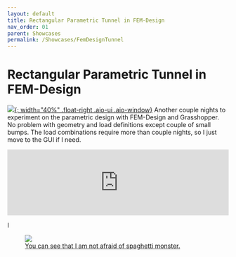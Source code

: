 ```yaml
---
layout: default
title: Rectangular Parametric Tunnel in FEM-Design
nav_order: 01
parent: Showcases
permalink: /Showcases/FemDesignTunnel
---
```


# Rectangular Parametric Tunnel in FEM-Design
[![](../images/Showcases/RPTIFM-2.png){: width="40%" .float-right .aio-ui .aio-window}](../images/Showcases/RPTIFM-2.png)
Another couple nights to experiment on the parametric design with FEM-Design and Grasshopper. No problem with geometry and load definitions except couple of small bumps. The load combinations require more than couple nights, so I just move to the GUI if I need. 


<iframe width="100%" src="https://www.youtube.com/embed/wOr1Uhm0_2M" title="YouTube video player" frameborder="0" allow="accelerometer; autoplay; clipboard-write; encrypted-media; gyroscope; picture-in-picture; web-share" allowfullscreen></iframe>

I
<a href="../images/Showcases/RPTIFM-1.png">
    <figure>
        <img src="../images/Showcases/RPTIFM-1.png">
        <figcaption>You can see that I am not afraid of spaghetti monster.</figcaption>
    </figure>
</a>